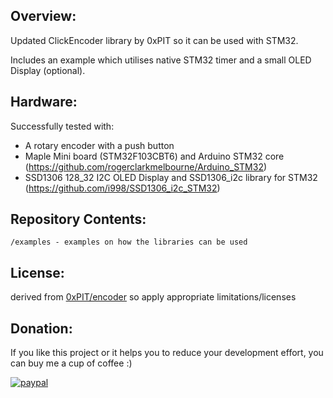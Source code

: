 
## Overview:
Updated ClickEncoder library by 0xPIT so it can be used with STM32. 

Includes an example which utilises native STM32 timer and a small OLED Display (optional). 

## Hardware:
Successfully tested with:
   - A rotary encoder with a push button
   - Maple Mini board (STM32F103CBT6) and Arduino STM32 core (https://github.com/rogerclarkmelbourne/Arduino_STM32)  
   - SSD1306 128_32 I2C OLED Display and SSD1306_i2c library for STM32 (https://github.com/i998/SSD1306_i2c_STM32)   
	
## Repository Contents:
    /examples - examples on how the libraries can be used 

   
## License:
derived from [0xPIT/encoder](https://github.com/0xPIT/encoder) so apply appropriate limitations/licenses


## Donation:
If you like this project or it helps you to reduce your development effort, you can buy me a cup of coffee :) 

[![paypal](https://www.paypalobjects.com/en_US/i/btn/btn_donateCC_LG.gif)](https://www.paypal.com/donate/?business=ifhone777-hub%40yahoo.com&currency_code=USD)
